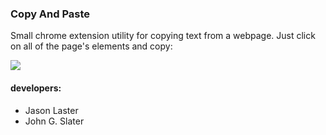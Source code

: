 ### Copy And Paste

Small chrome extension utility for copying text from a webpage. Just click on all of the page's elements and copy:

![](https://raw.github.com/jasonLaster/copyAndPaste/master/icon_small.png)


#### developers:
+ Jason Laster
+ John G. Slater
